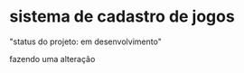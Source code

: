 <h1>sistema de cadastro de jogos</h1>

"status do projeto: em desenvolvimento"

fazendo uma alteração
